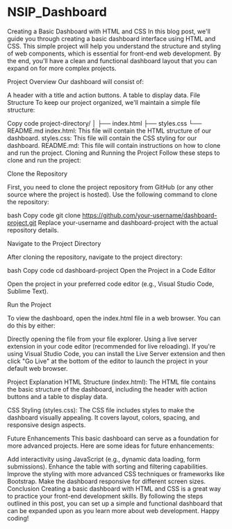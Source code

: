# NSIP_Dashboard
Creating a Basic Dashboard with HTML and CSS
In this blog post, we'll guide you through creating a basic dashboard interface using HTML and CSS. This simple project will help you understand the structure and styling of web components, which is essential for front-end web development. By the end, you'll have a clean and functional dashboard layout that you can expand on for more complex projects.

Project Overview
Our dashboard will consist of:

A header with a title and action buttons.
A table to display data.
File Structure
To keep our project organized, we'll maintain a simple file structure:

Copy code
project-directory/
│
├── index.html
├── styles.css
└── README.md
index.html: This file will contain the HTML structure of our dashboard.
styles.css: This file will contain the CSS styling for our dashboard.
README.md: This file will contain instructions on how to clone and run the project.
Cloning and Running the Project
Follow these steps to clone and run the project:

Clone the Repository

First, you need to clone the project repository from GitHub (or any other source where the project is hosted). Use the following command to clone the repository:

bash
Copy code
git clone https://github.com/your-username/dashboard-project.git
Replace your-username and dashboard-project with the actual repository details.

Navigate to the Project Directory

After cloning the repository, navigate to the project directory:

bash
Copy code
cd dashboard-project
Open the Project in a Code Editor

Open the project in your preferred code editor (e.g., Visual Studio Code, Sublime Text).

Run the Project

To view the dashboard, open the index.html file in a web browser. You can do this by either:

Directly opening the file from your file explorer.
Using a live server extension in your code editor (recommended for live reloading).
If you're using Visual Studio Code, you can install the Live Server extension and then click "Go Live" at the bottom of the editor to launch the project in your default web browser.

Project Explanation
HTML Structure (index.html): The HTML file contains the basic structure of the dashboard, including the header with action buttons and a table to display data.

CSS Styling (styles.css): The CSS file includes styles to make the dashboard visually appealing. It covers layout, colors, spacing, and responsive design aspects.

Future Enhancements
This basic dashboard can serve as a foundation for more advanced projects. Here are some ideas for future enhancements:

Add interactivity using JavaScript (e.g., dynamic data loading, form submissions).
Enhance the table with sorting and filtering capabilities.
Improve the styling with more advanced CSS techniques or frameworks like Bootstrap.
Make the dashboard responsive for different screen sizes.
Conclusion
Creating a basic dashboard with HTML and CSS is a great way to practice your front-end development skills. By following the steps outlined in this post, you can set up a simple and functional dashboard that can be expanded upon as you learn more about web development. Happy coding!
